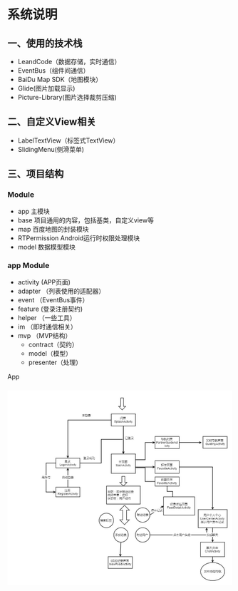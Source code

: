 # 系统说明
## 一、使用的技术栈
* LeandCode（数据存储，实时通信）
* EventBus（组件间通信）
* BaiDu Map SDK（地图模块）
* Glide(图片加载显示)
* Picture-Library(图片选择裁剪压缩)

## 二、自定义View相关
* LabelTextView（标签式TextView）
* SlidingMenu(侧滑菜单)

## 三、项目结构

### Module
* app 主模块
* base 项目通用的内容，包括基类，自定义view等
* map 百度地图的封装模块
* RTPermission Android运行时权限处理模块
* model 数据模型模块

### app Module
- activity (APP页面)
- adapter （列表使用的适配器）
- event （EventBus事件）
- feature (登录注册契约)
- helper （一些工具）
- im （即时通信相关）
- mvp （MVP结构）
    - contract（契约）
    - model（模型）
    - presenter（处理）
    
App    

### 
![](mapFun.jpg)
